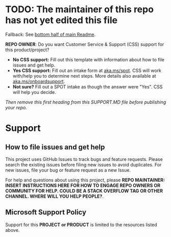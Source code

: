 # TODO: The maintainer of this repo has not yet edited this file

Fallback: See [bottom half of main Readme](https://github.com/microsoft/MicrosoftEdge-Extensions/tree/main?tab=readme-ov-file#issues).

**REPO OWNER**: Do you want Customer Service & Support (CSS) support for this product/project?

- **No CSS support:** Fill out this template with information about how to file issues and get help.
- **Yes CSS support:** Fill out an intake form at [aka.ms/spot](https://aka.ms/spot). CSS will work with/help you to determine next steps. More details also available at [aka.ms/onboardsupport](https://aka.ms/onboardsupport).
- **Not sure?** Fill out a SPOT intake as though the answer were "Yes". CSS will help you decide.

*Then remove this first heading from this SUPPORT.MD file before publishing your repo.*

# Support

## How to file issues and get help  

This project uses GitHub Issues to track bugs and feature requests. Please search the existing 
issues before filing new issues to avoid duplicates.  For new issues, file your bug or 
feature request as a new Issue.

For help and questions about using this project, please **REPO MAINTAINER: INSERT INSTRUCTIONS HERE 
FOR HOW TO ENGAGE REPO OWNERS OR COMMUNITY FOR HELP. COULD BE A STACK OVERFLOW TAG OR OTHER
CHANNEL. WHERE WILL YOU HELP PEOPLE?**.

## Microsoft Support Policy  

Support for this **PROJECT or PRODUCT** is limited to the resources listed above.
